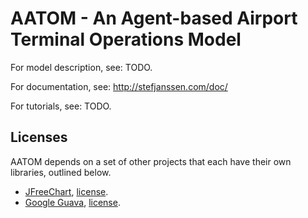 # AATOM - An Agent-based Airport Terminal Operations Model

For model description, see: TODO.

For documentation, see: http://stefjanssen.com/doc/

For tutorials, see: TODO.

## Licenses
AATOM depends on a set of other projects that each have their own libraries, outlined below.

* [JFreeChart](http://www.jfree.org/jfreechart/), [license](http://www.jfree.org/lgpl.php).
* [Google Guava](https://github.com/google/guava), [license](https://github.com/google/guava/blob/master/COPYING).

